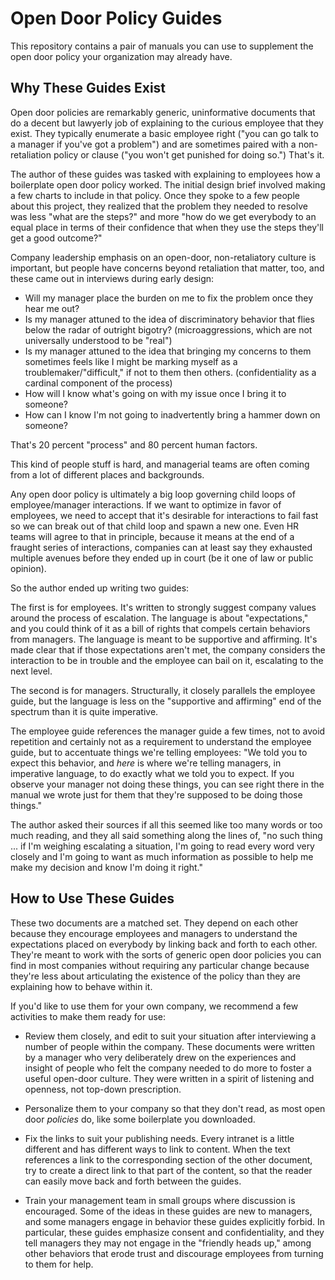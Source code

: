 # Open Door Policy Guides

This repository contains a pair of manuals you can use to supplement the open door policy your organization may already have. 

## Why These Guides Exist

Open door policies are remarkably generic, uninformative documents that do a decent but lawyerly job of explaining to the curious employee that they exist. They typically enumerate a basic employee right ("you can go talk to a manager if you've got a problem") and are sometimes paired with a non-retaliation policy or clause ("you won't get punished for doing so.") That's it.

The author of these guides was tasked with explaining to employees how a boilerplate open door policy worked. The initial design brief involved making a few charts to include in that policy. Once they spoke to a few people about this project, they realized that the problem they needed to resolve was less "what are the steps?" and more "how do we get everybody to an equal place in terms of their confidence that when they use the steps they'll get a good outcome?"

Company leadership emphasis on an open-door, non-retaliatory culture is important, but people have concerns beyond retaliation that matter, too, and these came out in interviews during early design:

- Will my manager place the burden on me to fix the problem once they hear me out?
- Is my manager attuned to the idea of discriminatory behavior that flies below the radar of outright bigotry? (microaggressions, which are not universally understood to be "real")
- Is my manager attuned to the idea that bringing my concerns to them sometimes feels like I might be marking myself as a troublemaker/"difficult," if not to them then others.  (confidentiality as a cardinal component of the process)
- How will I know what's going on with my issue once I bring it to someone?
- How can I know I'm not going to inadvertently bring a hammer down on someone?

That's 20 percent "process" and 80 percent human factors.

This kind of people stuff is hard, and managerial teams are often coming from a lot of different places and backgrounds.

Any open door policy is ultimately a big loop governing child loops of employee/manager interactions. If we want to optimize in favor of employees, we need to accept that it's desirable for interactions to fail fast so we can break out of that child loop and spawn a new one. Even HR teams will agree to that in principle, because it means at the end of a fraught series of interactions, companies can at least say they exhausted multiple avenues before they ended up in court (be it one of law or public opinion).

So the author ended up writing two guides:

The first is for employees. It's written to strongly suggest company values around the process of escalation. The language is about "expectations," and you could think of it as a bill of rights that compels certain behaviors from managers.  The language is meant to be supportive and affirming. It's made clear that if those expectations aren't met, the company considers the interaction to be in trouble and the employee can bail on it, escalating to the next level.

The second is for managers. Structurally, it closely parallels the employee guide, but the language is less on the "supportive and affirming" end of the spectrum than it is quite imperative. 

The employee guide references the manager guide a few times, not to avoid repetition and certainly not as a requirement to understand the employee guide, but to accentuate things we're telling employees: "We told you to expect this behavior, and *here* is where we're telling managers, in imperative language, to do exactly what we told you to expect. If you observe your manager not doing these things, you can see right there in the manual we wrote just for them that they're supposed to be doing those things."

The author asked their sources if all this seemed like too many words or too much reading, and they all said something along the lines of, "no such thing ... if I'm weighing escalating a situation, I'm going to read every word very closely and I'm going to want as much information as possible to help me make my decision and know I'm doing it right."

## How to Use These Guides

These two documents are a matched set. They depend on each other because they encourage employees and managers to understand the expectations placed on everybody by linking back and forth to each other. They're meant to work with the sorts of generic open door policies you can find in most companies without requiring any particular change because they're less about articulating the existence of the policy than they are explaining how to behave within it. 

If you'd like to use them for your own company, we recommend a few activities to make them ready for use: 

* Review them closely, and edit to suit your situation after interviewing a number of people within the company. These documents were written by a manager who very deliberately drew on the experiences and insight of people who felt the company needed to do more to foster a useful open-door culture. They were written in a spirit of listening and openness, not top-down prescription. 

* Personalize them to your company so that they don't read, as most open door _policies_ do, like some boilerplate you downloaded. 

* Fix the links to suit your publishing needs. Every intranet is a little different and has different ways to link to content. When the text references a link to the corresponding section of the other document, try to create a direct link to that part of the content, so that the reader can easily move back and forth between the guides. 

* Train your management team in small groups where discussion is encouraged. Some of the ideas in these guides are new to managers, and some managers engage in behavior these guides explicitly forbid. In particular, these guides emphasize consent and confidentiality, and they tell managers they may not engage in the "friendly heads up," among other behaviors that erode trust and discourage employees from turning to them for help. 

